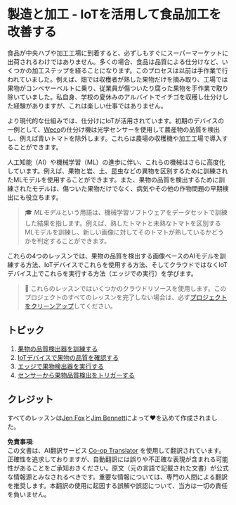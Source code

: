 <!--
CO_OP_TRANSLATOR_METADATA:
{
  "original_hash": "3764e089adf2d5801272bc0895f8498b",
  "translation_date": "2025-08-24T21:19:44+00:00",
  "source_file": "4-manufacturing/README.md",
  "language_code": "ja"
}
-->
# 製造と加工 - IoTを活用して食品加工を改善する

食品が中央ハブや加工工場に到着すると、必ずしもすぐにスーパーマーケットに出荷されるわけではありません。多くの場合、食品は品質による仕分けなど、いくつかの加工ステップを経ることになります。このプロセスは以前は手作業で行われていました。例えば、畑では収穫者が熟した果物だけを摘み取り、工場では果物がコンベヤーベルトに乗り、従業員が傷ついたり腐った果物を手作業で取り除いていました。私自身、学校の夏休みのアルバイトでイチゴを収穫し仕分けした経験がありますが、これは楽しい仕事ではありません。

より現代的な仕組みでは、仕分けにIoTが活用されています。初期のデバイスの一例として、[Weco](https://wecotek.com)の仕分け機は光学センサーを使用して農産物の品質を検出し、例えば青いトマトを除外します。これらは農場の収穫機や加工工場で導入することができます。

人工知能（AI）や機械学習（ML）の進歩に伴い、これらの機械はさらに高度化しています。例えば、果物と岩、土、昆虫などの異物を区別するために訓練されたMLモデルを使用することができます。また、果物の品質を検出するために訓練されたモデルは、傷ついた果物だけでなく、病気やその他の作物問題の早期検出にも役立ちます。

> 🎓 *MLモデル*という用語は、機械学習ソフトウェアをデータセットで訓練した結果を指します。例えば、熟したトマトと未熟なトマトを区別するMLモデルを訓練し、新しい画像に対してそのトマトが熟しているかどうかを判定することができます。

これらの4つのレッスンでは、果物の品質を検出する画像ベースのAIモデルを訓練する方法、IoTデバイスでこれらを使用する方法、そしてクラウドではなくIoTデバイス上でこれらを実行する方法（エッジでの実行）を学びます。

> 💁 これらのレッスンではいくつかのクラウドリソースを使用します。このプロジェクトのすべてのレッスンを完了しない場合は、必ず[プロジェクトをクリーンアップ](../clean-up.md)してください。

## トピック

1. [果物の品質検出器を訓練する](./lessons/1-train-fruit-detector/README.md)
1. [IoTデバイスで果物の品質を確認する](./lessons/2-check-fruit-from-device/README.md)
1. [エッジで果物検出器を実行する](./lessons/3-run-fruit-detector-edge/README.md)
1. [センサーから果物品質検出をトリガーする](./lessons/4-trigger-fruit-detector/README.md)

## クレジット

すべてのレッスンは[Jen Fox](https://github.com/jenfoxbot)と[Jim Bennett](https://GitHub.com/JimBobBennett)によって♥️を込めて作成されました。

**免責事項**:  
この文書は、AI翻訳サービス [Co-op Translator](https://github.com/Azure/co-op-translator) を使用して翻訳されています。正確性を追求しておりますが、自動翻訳には誤りや不正確な表現が含まれる可能性があることをご承知おきください。原文（元の言語で記載された文書）が公式な情報源とみなされるべきです。重要な情報については、専門の人間による翻訳を推奨します。本翻訳の使用に起因する誤解や誤認について、当方は一切の責任を負いません。